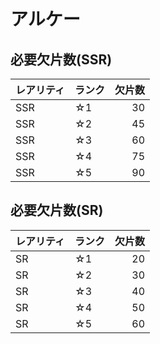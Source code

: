 # アルケー

## 必要欠片数(SSR)

| レアリティ | ランク | 欠片数 |
| --- | --- | ---: |
| SSR | ☆1 | 30 |
| SSR | ☆2 | 45 |
| SSR | ☆3 | 60 |
| SSR | ☆4 | 75 |
| SSR | ☆5 | 90 |

## 必要欠片数(SR)

| レアリティ | ランク | 欠片数 |
| --- | --- | ---: |
| SR | ☆1 | 20 |
| SR | ☆2 | 30 |
| SR | ☆3 | 40 |
| SR | ☆4 | 50 |
| SR | ☆5 | 60 |

